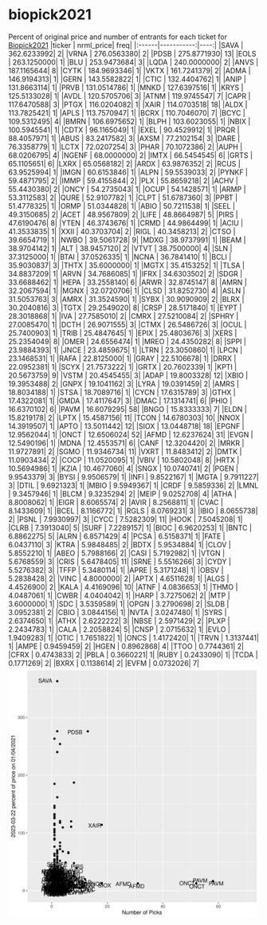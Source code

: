 # biopick2021
Percent of original price and number of entrants for each ticket for [Biopick2021](https://twitter.com/hashtag/Biopick2021)
|ticker |  nrml_price| freq|
|:------|-----------:|----:|
|SAVA   | 362.6233992|    2|
|VRNA   | 276.0563380|    2|
|PDSB   | 275.8771930|   13|
|EOLS   | 263.1250000|    1|
|BLU    | 253.9473684|    3|
|LQDA   | 240.0000000|    2|
|ANVS   | 187.1165644|    8|
|CYTK   | 184.9693346|    1|
|VKTX   | 161.7241379|    2|
|ADMA   | 146.9194313|    1|
|GERN   | 143.5582822|    1|
|CTIC   | 132.4404762|    1|
|ANIP   | 131.8663114|    1|
|PRVB   | 131.0514786|    1|
|MNKD   | 127.6397516|    1|
|KRYS   | 125.5133028|    1|
|AVDL   | 120.5705706|    3|
|ATNM   | 119.9745547|    7|
|CAPR   | 117.6470588|    3|
|PTGX   | 116.0204082|    1|
|XAIR   | 114.0703518|   18|
|ALDX   | 113.7825421|    1|
|APLS   | 113.7570947|    1|
|BCRX   | 110.7046070|    7|
|BCYC   | 109.5312495|    4|
|BMRN   | 106.6975652|    1|
|BLPH   | 103.6023055|    1|
|NBIX   | 100.5945541|    1|
|CDTX   |  96.1165049|    1|
|EXEL   |  90.4529912|    1|
|PRQR   |  88.4057971|    1|
|ABUS   |  83.2417582|    3|
|AXSM   |  77.2102154|    3|
|DARE   |  76.3358779|    1|
|LCTX   |  72.0207254|    3|
|PHAR   |  70.1072386|    2|
|AUPH   |  68.0206795|    4|
|NGENF  |  68.0000000|    2|
|IMTX   |  66.5454545|    6|
|GRTS   |  65.1105651|    6|
|LXRX   |  65.0568182|    2|
|ARDX   |  63.9876352|    2|
|RCUS   |  63.9525994|    1|
|IMGN   |  60.6153846|    1|
|ALPN   |  59.5539033|    2|
|PYNKF  |  59.4871795|    2|
|IMMP   |  59.4155844|    2|
|PLX    |  55.8659218|    2|
|ACHV   |  55.4430380|    2|
|ONCY   |  54.2735043|    1|
|OCUP   |  54.1428571|    1|
|ARMP   |  53.3112583|    2|
|QURE   |  52.9107782|    1|
|CLPT   |  51.6787360|    3|
|PPBT   |  51.4778325|    1|
|ORMP   |  51.0344828|    1|
|ABIO   |  50.7211538|    1|
|SEEL   |  49.3150685|    2|
|ACET   |  48.9567809|    2|
|LIFE   |  48.8664987|    5|
|PIRS   |  47.6190476|    8|
|YTEN   |  46.3743676|    1|
|CRMD   |  44.9864499|    1|
|ACIU   |  41.3533835|    1|
|XXII   |  40.3703704|    2|
|RIGL   |  40.3458213|    2|
|CTSO   |  39.6654719|    1|
|NWBO   |  39.5061728|    9|
|MDXG   |  38.9737991|    1|
|BEAM   |  38.9704142|    1|
|ALT    |  38.9457120|    2|
|VTVT   |  38.7500000|    4|
|SLN    |  37.3125000|    1|
|BTAI   |  37.0526335|    1|
|NCNA   |  36.7841410|    1|
|BCLI   |  35.9030837|    3|
|THTX   |  35.6000000|    1|
|MGTX   |  35.4153252|    1|
|TLSA   |  34.8837209|    1|
|ARVN   |  34.7686085|    1|
|IFRX   |  34.6303502|    2|
|SDGR   |  33.6688462|    1|
|HEPA   |  33.2558140|    6|
|ARWR   |  32.8745147|    8|
|AMRN   |  32.2067594|    1|
|MGNX   |  32.0720706|    1|
|CLSD   |  31.8252730|    4|
|ASLN   |  31.5053763|    3|
|AMRX   |  31.3524590|    1|
|SYBX   |  30.9090909|    2|
|BLRX   |  30.2040816|    3|
|TGTX   |  29.2549020|    8|
|CRSP   |  28.5171840|    1|
|EYPT   |  28.3018868|    1|
|IVA    |  27.7585010|    2|
|CMRX   |  27.5210084|    2|
|SPHRY  |  27.0085470|    1|
|DCTH   |  26.9071555|    3|
|CTMX   |  26.5486726|    3|
|OCUL   |  25.7400903|    1|
|TRIB   |  25.4847645|    1|
|EPIX   |  25.4803676|    3|
|XERS   |  25.2354049|    8|
|OMER   |  24.6556474|    1|
|MREO   |  24.4350282|    8|
|SPPI   |  23.9884393|    1|
|JNCE   |  23.4859675|    1|
|LTRN   |  23.3050860|    1|
|LPCN   |  23.1468531|    1|
|RAFA   |  22.8125000|    1|
|GRAY   |  22.5106678|    1|
|DRRX   |  22.0952381|    1|
|SCYX   |  21.7573222|    1|
|GRTX   |  20.7602339|    1|
|KPTI   |  20.5673759|    9|
|VSTM   |  20.4545455|    3|
|ADAP   |  19.8003328|   12|
|XBIO   |  19.3953488|    2|
|GNPX   |  19.1041162|    3|
|LYRA   |  19.0391459|    2|
|AMRS   |  18.8034188|    1|
|STSA   |  18.7089716|    1|
|CYCN   |  17.6315789|    3|
|GTHX   |  17.4322081|    1|
|GMDA   |  17.4117647|    3|
|DMAC   |  17.1314741|    6|
|PHIO   |  16.6370102|    6|
|PAVM   |  16.6079295|   58|
|BNGO   |  15.8333333|    7|
|ELDN   |  15.8219178|    2|
|LPTX   |  15.4587156|   11|
|TCON   |  14.6780303|   10|
|NNOX   |  14.3919507|    1|
|APTO   |  13.5011442|   12|
|SIOX   |  13.0448718|   18|
|EPGNF  |  12.9562044|    1|
|ONCT   |  12.6506024|   52|
|AFMD   |  12.6237624|   31|
|EVGN   |  12.5490196|    1|
|MDNA   |  12.4553571|    6|
|CANF   |  12.3204420|    2|
|MRKR   |  11.9727891|    2|
|SGMO   |  11.9346734|   11|
|VXRT   |  11.8483412|    2|
|DMTK   |  11.0903434|    2|
|COCP   |  11.0520095|    1|
|VBIV   |  10.5802048|    8|
|HRTX   |  10.5694986|    1|
|KZIA   |  10.4677060|    4|
|SNGX   |  10.0740741|    2|
|PGEN   |   9.9543379|    3|
|BYSI   |   9.9506579|    1|
|INFI   |   9.8522167|    1|
|MGTA   |   9.7911227|    3|
|DTIL   |   9.6921323|    1|
|MBIO   |   9.5949367|    1|
|CRDF   |   9.5859336|    2|
|LMNL   |   9.3457946|    1|
|BLCM   |   9.3235294|    2|
|MEIP   |   9.0252708|    4|
|ATHA   |   8.8008062|    1|
|EIGR   |   8.6065574|    2|
|AVIR   |   8.2568811|    1|
|CVAC   |   8.1433609|    1|
|BCEL   |   8.1166772|    1|
|RGLS   |   8.0769231|    3|
|IBIO   |   8.0655738|    2|
|PSNL   |   7.9930997|    3|
|CYCC   |   7.5282309|   11|
|HOOK   |   7.5045208|    1|
|CLRB   |   7.3913040|    5|
|SURF   |   7.2289157|    1|
|BIOC   |   6.9620253|    1|
|BNTC   |   6.8862275|    5|
|ALRN   |   6.8571429|    4|
|PCSA   |   6.5158371|    1|
|FATE   |   6.0437110|    3|
|KTRA   |   5.9848485|    2|
|BDTX   |   5.9534884|    1|
|CLOV   |   5.8552210|    1|
|ABEO   |   5.7988166|    2|
|CASI   |   5.7192982|    1|
|VTGN   |   5.6768559|    3|
|CRIS   |   5.6478405|   11|
|SRNE   |   5.5516266|    3|
|CYDY   |   5.5276382|    3|
|TFFP   |   5.3480114|    1|
|APRE   |   5.3171248|    1|
|OBSV   |   5.2838428|    2|
|VINC   |   4.8000000|    2|
|APTX   |   4.6511628|    1|
|ALGS   |   4.4526900|    2|
|KALA   |   4.4169096|   10|
|ATNF   |   4.0836653|    1|
|THMO   |   4.0487061|    1|
|CWBR   |   4.0404042|    1|
|HARP   |   3.7275062|    2|
|MTP    |   3.6000000|    1|
|SDC    |   3.5359589|    1|
|OPGN   |   3.2790698|    2|
|SLDB   |   3.0952381|    2|
|CBIO   |   3.0844156|    1|
|NVTA   |   3.0247480|    1|
|SYRS   |   2.6374650|    1|
|ATHX   |   2.6222222|    3|
|NBSE   |   2.5971429|    2|
|PLXP   |   2.2434783|    1|
|CALA   |   2.2058824|    5|
|CNSP   |   2.0715632|    1|
|EVLO   |   1.9409283|    1|
|OTIC   |   1.7651822|    1|
|ONCS   |   1.4172420|    1|
|TRVN   |   1.3137441|    1|
|AMPE   |   0.9459459|    2|
|HGEN   |   0.8962868|    4|
|TTOO   |   0.7744361|    2|
|CFRX   |   0.4743833|    2|
|PBLA   |   0.3660221|    1|
|RUBY   |   0.2433090|    1|
|TCDA   |   0.1771269|    2|
|BXRX   |   0.1138614|    2|
|EVFM   |   0.0732026|    7|
![retvspicks](biopicks.png?raw=true)
